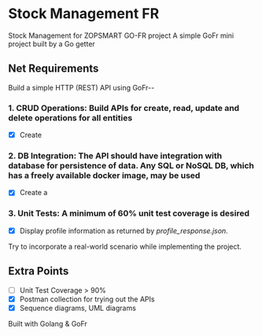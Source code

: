 # Stock Management FR 
 Stock Management for ZOPSMART GO-FR project 
 A simple GoFr mini project built by a Go getter

 ## Net Requirements
Build a simple HTTP (REST) API using GoFr--
### 1. CRUD Operations: Build APIs for create, read, update and delete operations for all entities
  - [x] Create 
  

### 2. DB Integration: The API should have integration with database for persistence of data. Any SQL or NoSQL DB, which has a freely available docker image, may be used
  - [x] Create a 
  

### 3. Unit Tests: A minimum of 60% unit test coverage is desired
- [x] Display profile information as returned by *profile_response.json*.

Try to incorporate a real-world scenario while implementing the project.
## Extra Points

- [ ] Unit Test Coverage > 90%
- [x] Postman collection for trying out the APIs
- [x] Sequence diagrams, UML diagrams

Built with
Golang & GoFr

